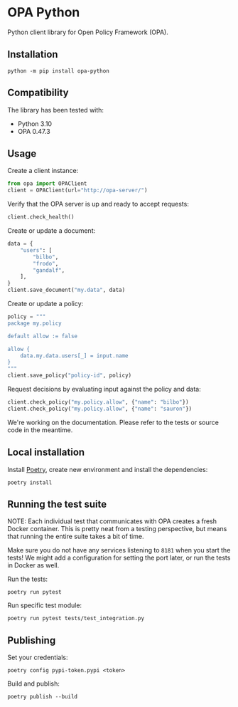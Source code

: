 # OPA Python

Python client library for Open Policy Framework (OPA).

## Installation

    python -m pip install opa-python
    
## Compatibility

The library has been tested with:

- Python 3.10
- OPA 0.47.3
    
## Usage

Create a client instance:

```python
from opa import OPAClient
client = OPAClient(url="http://opa-server/")
```

Verify that the OPA server is up and ready to accept requests:

```python
client.check_health()
```
    
Create or update a document:

```python
data = {
    "users": [
        "bilbo",
        "frodo",
        "gandalf",
    ],
}
client.save_document("my.data", data)
```
    
Create or update a policy:

```python
policy = """
package my.policy

default allow := false

allow {
    data.my.data.users[_] = input.name
}
"""
client.save_policy("policy-id", policy)
```
    
Request decisions by evaluating input against the policy and data:

```python
client.check_policy("my.policy.allow", {"name": "bilbo"})
client.check_policy("my.policy.allow", {"name": "sauron"})
```

We're working on the documentation. Please refer to the tests or source code
in the meantime.
    
## Local installation

Install [Poetry](https://python-poetry.org/), create new environment and
install the dependencies:

    poetry install
    
## Running the test suite

NOTE: Each individual test that communicates with OPA creates a fresh Docker
container. This is pretty neat from a testing perspective, but means that
running the entire suite takes a bit of time.

Make sure you do not have any services listening to `8181` when you start the
tests! We might add a configuration for setting the port later, or run the
tests in Docker as well.

Run the tests:

    poetry run pytest
    
Run specific test module:

    poetry run pytest tests/test_integration.py
    
## Publishing

Set your credentials:

    poetry config pypi-token.pypi <token>

Build and publish:

    poetry publish --build
